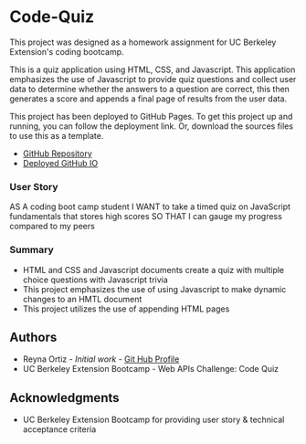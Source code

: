 # Code-Quiz

This project was designed as a homework assignment for UC Berkeley Extension's coding bootcamp. 

This is a quiz application using HTML, CSS, and Javascript. This application emphasizes the use of Javascript to provide quiz questions and collect user data to determine whether the answers to a question are correct, this then generates a score and appends a final page of results from the user data. 

This project has been deployed to GitHub Pages. To get this project up and running, you can follow the deployment link. Or, download the sources files to use this as a template.

* [GitHub Repository]()
* [Deployed GitHub IO]()


### User Story

AS A coding boot camp student
I WANT to take a timed quiz on JavaScript fundamentals that stores high scores
SO THAT I can gauge my progress compared to my peers


### Summary
* HTML and CSS and Javascript documents create a quiz with multiple choice questions with Javascript trivia
* This project emphasizes the use of using Javascript to make dynamic changes to an HMTL document
* This project utilizes the use of appending HTML pages 

## Authors

* Reyna Ortiz - *Initial work* - [Git Hub Profile]()
* UC Berkeley Extension Bootcamp - Web APIs Challenge: Code Quiz

## Acknowledgments

* UC Berkeley Extension Bootcamp for providing user story & technical acceptance criteria








